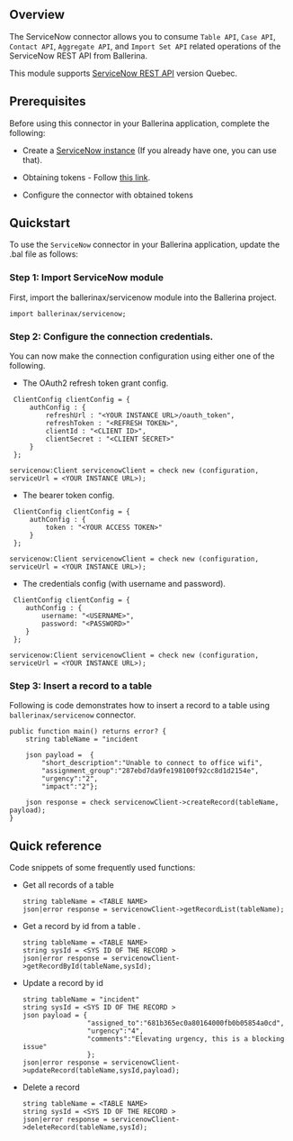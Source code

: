 ## Overview

The ServiceNow connector allows you to consume `Table API`, `Case API`, `Contact API`, `Aggregate API`, and 
`Import Set API` related operations of the ServiceNow REST API from Ballerina. 

This module supports [ServiceNow REST API](https://developer.servicenow.com/dev.do#!/reference/api/quebec/rest) version Quebec.

## Prerequisites
Before using this connector in your Ballerina application, complete the following:

- Create a [ServiceNow instance](https://developer.servicenow.com/dev.do) (If you already have one, you can use that).

- Obtaining tokens - Follow [this link](https://docs.servicenow.com/bundle/quebec-platform-administration/page/administer/security/task/t_SettingUpOAuth.html).

- Configure the connector with obtained tokens
 
## Quickstart

To use the `ServiceNow` connector in your Ballerina application, update the .bal file as follows:
### Step 1: Import ServiceNow module
First, import the ballerinax/servicenow module into the Ballerina project.

```ballerina
import ballerinax/servicenow;
```

### Step 2: Configure the connection credentials.
You can now make the connection configuration using either one of the following.

- The OAuth2 refresh token grant config.

```ballerina
 ClientConfig clientConfig = {
     authConfig : {
         refreshUrl : "<YOUR INSTANCE URL>/oauth_token",
         refreshToken : "<REFRESH TOKEN>",
         clientId : "<CLIENT ID>",
         clientSecret : "<CLIENT SECRET>"
     }
 };

servicenow:Client servicenowClient = check new (configuration, serviceUrl = <YOUR INSTANCE URL>);
```
- The bearer token config.

```ballerina
 ClientConfig clientConfig = {
     authConfig : {
         token : "<YOUR ACCESS TOKEN>"
     }
 };

servicenow:Client servicenowClient = check new (configuration, serviceUrl = <YOUR INSTANCE URL>);
```
- The credentials config (with username and password).

```ballerina
 ClientConfig clientConfig = {
    authConfig : {
        username: "<USERNAME>",
        password: "<PASSWORD>"
    }
 };

servicenow:Client servicenowClient = check new (configuration, serviceUrl = <YOUR INSTANCE URL>);
```

### Step 3: Insert a record to a table
Following is code demonstrates how to insert a record to a table using `ballerinax/servicenow` connector. 

```ballerina
public function main() returns error? {
    string tableName = "incident

    json payload =  {
        "short_description":"Unable to connect to office wifi",
        "assignment_group":"287ebd7da9fe198100f92cc8d1d2154e",
        "urgency":"2",
        "impact":"2"};

    json response = check servicenowClient->createRecord(tableName, payload);
}
```

## Quick reference 
Code snippets of some frequently used functions: 

- Get all records of a table
    ```ballerina
    string tableName = <TABLE NAME>
    json|error response = servicenowClient->getRecordList(tableName);
    ```
    
- Get a record by id from a table . 
    ```ballerina
    string tableName = <TABLE NAME>
    string sysId = <SYS ID OF THE RECORD >
    json|error response = servicenowClient->getRecordById(tableName,sysId);
    ```
 
- Update a record by id 
    ```ballerina
    string tableName = "incident"
    string sysId = <SYS ID OF THE RECORD >
    json payload = {
                    "assigned_to":"681b365ec0a80164000fb0b05854a0cd",
                    "urgency":"4",
                    "comments":"Elevating urgency, this is a blocking issue"
                    };
    json|error response = servicenowClient->updateRecord(tableName,sysId,payload);
    ```

- Delete a record
    ```ballerina
    string tableName = <TABLE NAME>
    string sysId = <SYS ID OF THE RECORD >
    json|error response = servicenowClient->deleteRecord(tableName,sysId);
    ```
